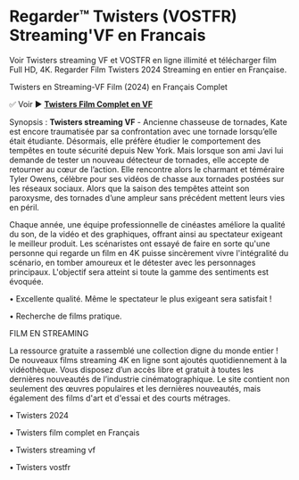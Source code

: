 # Regarder™ Twisters (VOSTFR) Streaming'VF en Francais

Voir Twisters streaming VF et VOSTFR en ligne illimité et télécharger film Full HD, 4K. Regarder Film Twisters 2024 Streaming en entier en Française.

Twisters en Streaming-VF Film (2024) en Français Complet

✅ Voir ► **[Twisters Film Complet en VF](https://popcorn-tv.online/fr/movie/718821/twisters)**

Synopsis : **Twisters streaming VF** - Ancienne chasseuse de tornades, Kate est encore traumatisée par sa confrontation avec une tornade lorsqu’elle était étudiante. Désormais, elle préfère étudier le comportement des tempêtes en toute sécurité depuis New York. Mais lorsque son ami Javi lui demande de tester un nouveau détecteur de tornades, elle accepte de retourner au cœur de l’action. Elle rencontre alors le charmant et téméraire Tyler Owens, célèbre pour ses vidéos de chasse aux tornades postées sur les réseaux sociaux. Alors que la saison des tempêtes atteint son paroxysme, des tornades d’une ampleur sans précédent mettent leurs vies en péril.

Chaque année, une équipe professionnelle de cinéastes améliore la qualité du son, de la vidéo et des graphiques, offrant ainsi au spectateur exigeant le meilleur produit. Les scénaristes ont essayé de faire en sorte qu'une personne qui regarde un film en 4K puisse sincèrement vivre l'intégralité du scénario, en tomber amoureux et le détester avec les personnages principaux. L'objectif sera atteint si toute la gamme des sentiments est évoquée.

• Excellente qualité. Même le spectateur le plus exigeant sera satisfait !

• Recherche de films pratique.

FILM EN STREAMING

La ressource gratuite a rassemblé une collection digne du monde entier ! De nouveaux films streaming 4K en ligne sont ajoutés quotidiennement à la vidéothèque. Vous disposez d’un accès libre et gratuit à toutes les dernières nouveautés de l’industrie cinématographique. Le site contient non seulement des œuvres populaires et les dernières nouveautés, mais également des films d'art et d'essai et des courts métrages.

• Twisters 2024

• Twisters film complet en Français

• Twisters streaming vf

• Twisters vostfr
